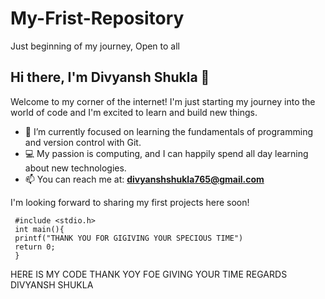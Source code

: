 # My-Frist-Repository
Just beginning of my journey, Open to all
## Hi there, I'm Divyansh Shukla 👋

Welcome to my corner of the internet! I'm just starting my journey into the world of code and I'm excited to learn and build new things.

- 🌱 I’m currently focused on learning the fundamentals of programming and version control with Git.
- 💻 My passion is computing, and I can happily spend all day learning about new technologies.
- 📫 You can reach me at: **divyanshshukla765@gmail.com**

I'm looking forward to sharing my first projects here soon!

     #include <stdio.h>
     int main(){
     printf("THANK YOU FOR GIGIVING YOUR SPECIOUS TIME")
     return 0;
     }
 
HERE IS MY CODE
THANK YOY FOE GIVING YOUR TIME
REGARDS
DIVYANSH SHUKLA
